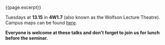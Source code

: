 {{page.excerpt}}

<p> Tuesdays at <b>13.15</b> in <b>4W1.7</b> (also known as the Wolfson Lecture Theatre). Campus maps can be found <a               href="{{site.data.links.campus_map_url}}">here</a>.
</p>
  
<p> <b> Everyone is welcome at these talks and don't forget to join us for lunch before the seminar. </b>
</p>

